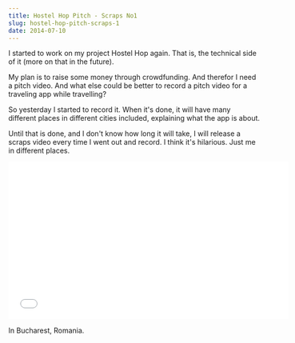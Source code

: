 ```yaml
---
title: Hostel Hop Pitch - Scraps No1
slug: hostel-hop-pitch-scraps-1
date: 2014-07-10
---
```


I started to work on my project Hostel Hop again. That is, the technical side of
it (more on that in the future).

My plan is to raise some money through crowdfunding. And therefor I need a pitch
video.  And what else could be better to record a pitch video for a traveling
app while travelling?

So yesterday I started to record it. When it's done, it will have many different
places in different cities included, explaining what the app is about.

Until that is done, and I don't know how long it will take, I will release a
scraps video every time I went out and record. I think it's hilarious. Just me
in different places.

<iframe width="560" height="315" src="//www.youtube.com/embed/pOco_FVAsn4" frameborder="0" allowfullscreen></iframe>

In Bucharest, Romania.
